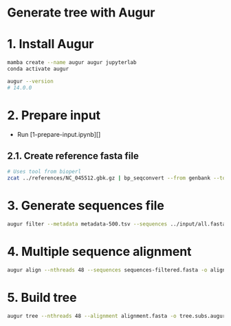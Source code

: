 # Generate tree with Augur

# 1. Install Augur

```bash
mamba create --name augur augur jupyterlab
conda activate augur

augur --version
# 14.0.0
```

# 2. Prepare input

* Run [1-prepare-input.ipynb][]

## 2.1. Create reference fasta file

```bash
# Uses tool from bioperl
zcat ../references/NC_045512.gbk.gz | bp_seqconvert --from genbank --to fasta > NC_045512.fasta
```

# 3. Generate sequences file

```bash
augur filter --metadata metadata-500.tsv --sequences ../input/all.fasta.gz --output sequences-filtered.fasta --output-metadata metadata-filtered.tsv
```

# 4. Multiple sequence alignment

```bash
augur align --nthreads 48 --sequences sequences-filtered.fasta -o alignment.fasta --reference-sequence NC_045512.fasta
```

# 5. Build tree

```bash
augur tree --nthreads 48 --alignment alignment.fasta -o tree.subs.augur.nwk
```
